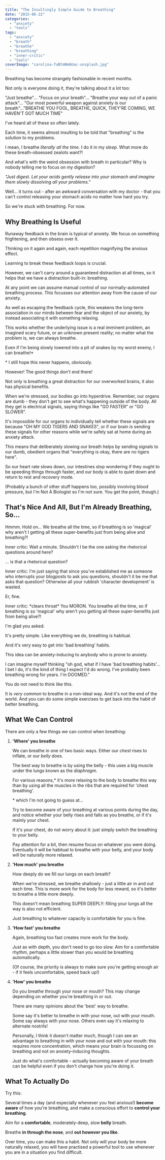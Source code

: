 ```yaml
---
title: "The Insultingly Simple Guide to Breathing"
date: "2015-06-22"
categories: 
  - "anxiety"
  - "tools"
tags: 
  - "anxiety"
  - "breath"
  - "breathe"
  - "breathing"
  - "inner-critic"
  - "tools"
coverImage: "carolina-fuBtmNm6Uac-unsplash.jpg"
---
```


Breathing has become strangely fashionable in recent months.

Not only is everyone doing it, they're talking about it a lot too:

"Just breathe"... "Focus on your breath"... "Breathe your way out of a panic attack"... "Our most powerful weapon against anxiety is our breath"..."BREATHE YOU FOOL, BREATHE, QUICK, THEY'RE COMING, WE HAVEN'T GOT MUCH TIME"

I've heard all of these so often lately.

Each time, it seems almost insulting to be told that "breathing" is the solution to my problems.

I mean, I breathe _literally all the time_. I do it in my _sleep_. What more do these breath-obsessed zealots want?!

<!--more-->

And what's with the weird obsession with breath in particular? Why is nobody telling me to focus on my digestion?

_"Just digest. Let your acids gently release into your stomach and imagine them slowly dissolving all your problems."_

Well... it turns out - after an awkward conversation with my doctor - that you can't control releasing your stomach acids no matter how hard you try.

So we're stuck with breathing. For now.

## Why Breathing Is Useful

Runaway feedback in the brain is typical of anxiety. We focus on something frightening, and then obsess over it.

Thinking on it again and again, each repetition magnifying the anxious effect.

Learning to break these feedback loops is crucial.

However, we can't carry around a guaranteed distraction at all times, so it helps that we have a distraction built-in: breathing.

At any point we can assume manual control of our normally-automated breathing process. This focusses our attention away from the cause of our anxiety.

As well as escaping the feedback cycle, this weakens the long-term association in our minds between fear and the object of our anxiety, by instead associating it with something relaxing.

This works whether the underlying issue is a real imminent problem, an imagined scary future, or an unknown present reality; no matter what the problem is, we can always breathe.

Even if I'm being slowly lowered into a pit of snakes by my worst enemy, I can breathe!\*

\* I still hope this never happens, obviously.

However! The good things don't end there!

Not only is breathing a great distraction for our overworked brains, it also has physical benefits.

When we're stressed, our bodies go into hyperdrive. Remember, our organs are dumb - they don't get to see what's happening outside of the body. All they get is electrical signals, saying things like "GO FASTER" or "GO SLOWER".

It's impossible for our organs to individually tell whether these signals are because "OH MY GOD TIGERS AND SNAKES", or if our brain is sending these signals for other reasons while we're safely sat at home during an anxiety attack.

This means that deliberately slowing our breath helps by sending signals to our dumb, obedient organs that "everything is okay, there are no tigers here".

So our heart rate slows down, our intestines stop wondering if they ought to be speeding things through faster, and our body is able to quiet down and return to rest and recovery mode.

(Probably a bunch of other stuff happens too, possibly involving blood pressure, but I'm Not A Biologist so I'm not sure. You get the point, though.)

## That's Nice And All, But I'm Already Breathing, So...

Hmmm. Hold on... We breathe all the time, so if breathing is so 'magical' why aren't I getting all these super-benefits just from being alive and breathing?!

Inner critic: Wait a minute. Shouldn't I be the one asking the rhetorical questions around here?

... is that a rhetorical question?

Inner critic: I'm just saying that since you've established me as someone who interrupts your blogposts to ask you questions, shouldn't it be me that asks that question? Otherwise all your rubbish 'character development' is wasted.

Er, fine.

Inner critic: \*clears throat\* You MORON. You breathe all the time, so if breathing is so 'magical' why aren't you getting all these super-benefits just from being alive?!

I'm glad you asked.

It's pretty simple. Like everything we do, breathing is habitual.

And it's very easy to get into 'bad breathing' habits.

This idea can be anxiety-inducing to anybody who is prone to anxiety.

I can imagine myself thinking "oh god, what if _I_ have 'bad breathing habits'... I bet I do, it's the kind of thing I expect I'd do wrong. I've probably been breathing wrong for years. I'm DOOMED."

You do not need to think like this.

It is _very common_ to breathe in a non-ideal way. And it's not the end of the world. And you can do some simple exercises to get back into the habit of better breathing.

## What We Can Control

There are only a few things we can control when breathing:

1. **'Where' you breathe**
    
    We can breathe in one of two basic ways. Either our _chest_ rises to inflate, or our _belly_ does.
    
    The best way to breathe is by using the belly - this uses a big muscle under the lungs known as the _diaphragm_.
    
    For various reasons,\* it's more relaxing to the body to breathe this way than by using all the muscles in the ribs that are required for 'chest breathing'.
    
    \* which I'm not going to guess at...
    
    Try to become aware of your breathing at various points during the day, and notice whether your belly rises and falls as you breathe, or if it's mainly your chest.
    
    If it's your chest, do not worry about it: just simply switch the breathing to your belly.
    
    Pay attention for a bit, then resume focus on whatever you were doing. Eventually it will be habitual to breathe with your belly, and your body will be naturally more relaxed.
    

3. **'How much' you breathe**
    
    How deeply do we fill our lungs on each breath?
    
    When we're stressed, we breathe shallowly - just a little air in and out each time. This is more work for the body for less reward, so it's better to breathe a little more deeply.
    
    This doesn't mean breathing SUPER DEEPLY: filling your lungs all the way is also not efficient.
    
    Just breathing to whatever capacity is comfortable for you is fine.
    

5. **'How fast' you breathe**
    
    Again, breathing too fast creates more work for the body.
    
    Just as with depth, you don't need to go too slow. Aim for a comfortable rhythm, perhaps a little slower than you would be breathing automatically.
    
    (Of course, the priority is always to make sure you're getting enough air - if it feels uncomfortable, speed back up!)
    

7. **'How' you breathe**
    
    Do you breathe through your nose or mouth? This may change depending on whether you're breathing in or out.
    
    There are many opinions about the 'best' way to breathe.
    
    Some say it's better to breathe in with your nose, out with your mouth. Some say always with your nose. Others even say it's relaxing to alternate nostrils!
    
    Personally, I think it doesn't matter much, though I can see an advantage to breathing in with your nose and out with your mouth: this requires more concentration, which means your brain is focussing on breathing and not on anxiety-inducing thoughts.
    
    Just do what's comfortable - actually becoming aware of your breath can be helpful even if you don't change how you're doing it.
    

## What To Actually Do

Try this:

Several times a day (and especially whenever you feel anxious!) **become aware** of how you're breathing, and make a conscious effort to **control your breathing**.

Aim for a **comfortable**, moderately-deep, slow **belly** breath.

Breathe **in through the nose**, and **out however you like**.

Over time, you can make this a habit. Not only will your body be more naturally relaxed, you will have practised a powerful tool to use whenever you are in a situation you find difficult.
